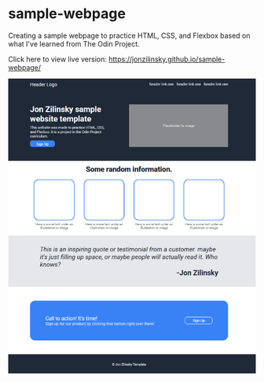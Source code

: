 # sample-webpage
Creating a sample webpage to practice HTML, CSS, and Flexbox based on what I've learned from The Odin Project.


Click here to view live version: https://jonzilinsky.github.io/sample-webpage/

<img src="https://github.com/jonzilinsky/pictures/blob/main/websitetemplate.png?raw=true">
